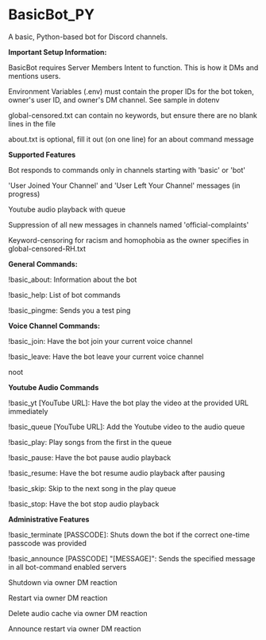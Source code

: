 # BasicBot_PY
A basic, Python-based bot for Discord channels.

**Important Setup Information:**

BasicBot requires Server Members Intent to function. This is how it DMs and mentions users.

Environment Variables (.env) must contain the proper IDs for the bot token, owner's user ID, and owner's DM channel. See sample in dotenv

global-censored.txt can contain no keywords, but ensure there are no blank lines in the file

about.txt is optional, fill it out (on one line) for an about command message

**Supported Features**

Bot responds to commands only in channels starting with 'basic' or 'bot'

'User Joined Your Channel' and 'User Left Your Channel' messages (in progress)

Youtube audio playback with queue

Suppression of all new messages in channels named 'official-complaints'

Keyword-censoring for racism and homophobia as the owner specifies in global-censored-RH.txt

**General Commands:**

!basic_about: Information about the bot

!basic_help: List of bot commands

!basic_pingme: Sends you a test ping

**Voice Channel Commands:**

!basic_join: Have the bot join your current voice channel

!basic_leave: Have the bot leave your current voice channel

noot

**Youtube Audio Commands**

!basic_yt [YouTube URL]: Have the bot play the video at the provided URL immediately
    
!basic_queue [YouTube URL]: Add the Youtube video to the audio queue
    
!basic_play: Play songs from the first in the queue
    
!basic_pause: Have the bot pause audio playback
    
!basic_resume: Have the bot resume audio playback after pausing
    
!basic_skip: Skip to the next song in the play queue
    
!basic_stop: Have the bot stop audio playback

**Administrative Features**

!basic_terminate [PASSCODE]: Shuts down the bot if the correct one-time passcode was provided

!basic_announce [PASSCODE] "[MESSAGE]": Sends the specified message in all bot-command enabled servers

Shutdown via owner DM reaction

Restart via owner DM reaction

Delete audio cache via owner DM reaction

Announce restart via owner DM reaction
